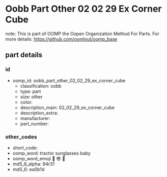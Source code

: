 # Oobb Part Other 02 02 29 Ex Corner Cube  

note: This is part of OOMP the Oopen Organization Method For Parts. For more details: https://github.com/oomlout/oomp_base

##  part details





### id
* oomp_id: oobb_part_other_02_02_29_ex_corner_cube
  * classification: oobb
  * type: part
  * size: other
  * color: 
  * description_main: 02_02_29_ex_corner_cube
  * description_extra: 
  * manufacturer: 
  * part_number: 

### other_codes
* short_code: 
* oomp_word: tractor sunglasses baby
* oomp_word_emoji :tractor: :sunglasses: :baby:
* md5_6_alpha: 94r31
* md5_6: ea0b1d